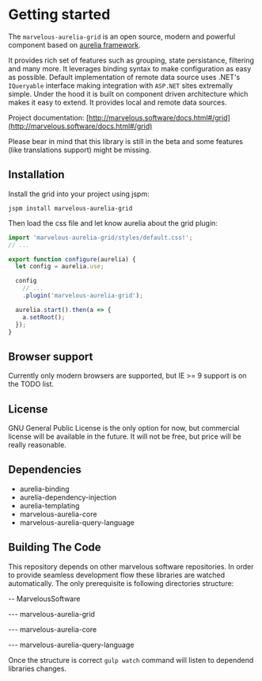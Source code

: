 # Getting started
The `marvelous-aurelia-grid` is an open source, modern and powerful component based on [aurelia framework](http://aurelia.io/).

It provides rich set of features such as grouping, state persistance, filtering and many more. It leverages binding syntax
to make configuration as easy as possible. Default implementation of remote data source uses .NET's <code>IQueryable</code> interface
making integration with <code>ASP.NET</code> sites extremally simple. Under the hood it is built on component driven architecture
which makes it easy to extend. It provides local and remote data sources.

Project documentation: [http://marvelous.software/docs.html#/grid](http://marvelous.software/docs.html#/grid)

Please bear in mind that this library is still in the beta and some features (like translations support) might be missing.

## Installation
Install the grid into your project using jspm:
```
jspm install marvelous-aurelia-grid
```
Then load the css file and let know aurelia about the grid plugin:
```javascript
import 'marvelous-aurelia-grid/styles/default.css!';
// ...

export function configure(aurelia) {  
  let config = aurelia.use;

  config
    // ...
    .plugin('marvelous-aurelia-grid');

  aurelia.start().then(a => {
    a.setRoot();
  });
}
```

## Browser support
Currently only modern browsers are supported, but IE >= 9 support is on the TODO list.

## License
GNU General Public License is the only option for now, but commercial license will be available in the future.
It will not be free, but price will be really reasonable.

## Dependencies
* aurelia-binding
* aurelia-dependency-injection
* aurelia-templating
* marvelous-aurelia-core
* marvelous-aurelia-query-language

## Building The Code
This repository depends on other marvelous software repositories. In order to provide seamless development flow these libraries are watched automatically. The only prerequisite is following directories structure:

-- MarvelousSoftware

--- marvelous-aurelia-grid

--- marvelous-aurelia-core

--- marvelous-aurelia-query-language

Once the structure is correct `gulp watch` command will listen to dependend libraries changes.
